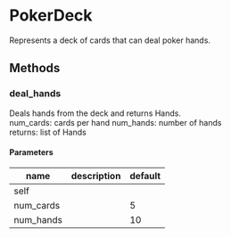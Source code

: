 # PokerDeck

Represents a deck of cards that can deal poker hands.

## Methods

### deal_hands

Deals hands from the deck and returns Hands.  
num_cards: cards per hand num_hands: number of hands  
returns: list of Hands

#### Parameters

| name      | description | default |
| --------- | ----------- | ------- |
| self      |             |
| num_cards |             | 5       |
| num_hands |             | 10      |
